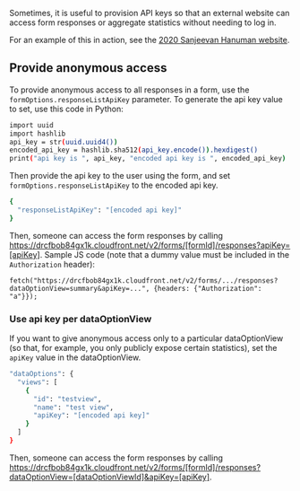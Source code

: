Sometimes, it is useful to provision API keys so that an external website can access form responses or aggregate statistics without needing to log in.

For an example of this in action, see the [2020 Sanjeevan Hanuman website](https://sanjeevan-hanuman-followers.chinmayamission.com/).

## Provide anonymous access

To provide anonymous access to all responses in a form, use the `formOptions.responseListApiKey` parameter. To generate the api key value to set, use this code in Python:

```bash
import uuid
import hashlib
api_key = str(uuid.uuid4())
encoded_api_key = hashlib.sha512(api_key.encode()).hexdigest()
print("api key is ", api_key, "encoded api key is ", encoded_api_key)
```

Then provide the api key to the user using the form, and set `formOptions.responseListApiKey` to the encoded api key.

```bash
{
  "responseListApiKey": "[encoded api key]"
}
```

Then, someone can access the form responses by calling https://drcfbob84gx1k.cloudfront.net/v2/forms/[formId]/responses?apiKey=[apiKey]. Sample JS code (note that a dummy value must be included in the `Authorization` header):

```
fetch("https://drcfbob84gx1k.cloudfront.net/v2/forms/.../responses?dataOptionView=summary&apiKey=...", {headers: {"Authorization": "a"}});
```

### Use api key per dataOptionView

If you want to give anonymous access only to a particular dataOptionView (so that, for example, you only publicly expose certain statistics), set the `apiKey` value in the dataOptionView.

```bash
"dataOptions": {
  "views": [
    {
      "id": "testview",
      "name": "test view",
      "apiKey": "[encoded api key]"
    }
  ]
}
```

Then, someone can access the form responses by calling https://drcfbob84gx1k.cloudfront.net/v2/forms/[formId]/responses?dataOptionView=[dataOptionViewId]&apiKey=[apiKey].